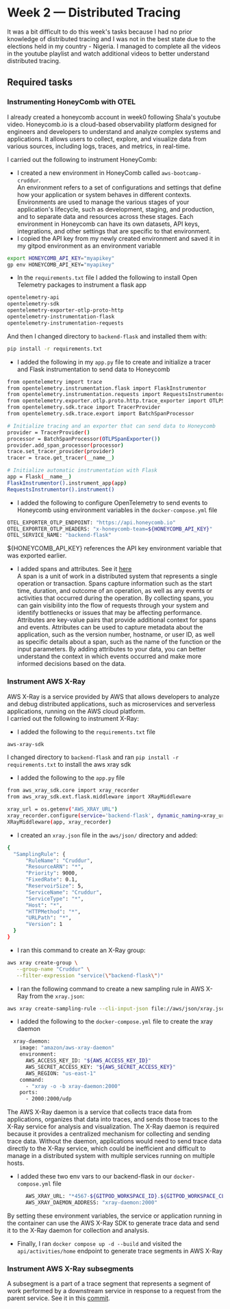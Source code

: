 # Week 2 — Distributed Tracing
It was a bit difficult to do this week's tasks because I had no prior knowledge of distributed tracing and I was not in the best state due to the elections held in my country - Nigeria. I managed to complete all the videos in the youtube playlist and watch additional videos to better understand distributed tracing.

## Required tasks
### Instrumenting HoneyComb with OTEL
I already created a honeycomb account in week0 following Shala's youtube video.
Honeycomb.io is a cloud-based observability platform designed for engineers and developers to understand and analyze complex systems and applications. It allows users to collect, explore, and visualize data from various sources, including logs, traces, and metrics, in real-time.

I carried out the following to instrument HoneyComb:
- I created a new environment in HoneyComb called `aws-bootcamp-cruddur`.  
An environment refers to a set of configurations and settings that define how your application or system behaves in different contexts. Environments are used to manage the various stages of your application's lifecycle, such as development, staging, and production, and to separate data and resources across these stages.
Each environment in Honeycomb can have its own datasets, API keys, integrations, and other settings that are specific to that environment.
- I copied the API key from my newly created environment and saved it in my gitpod environment as an environment variable
```bash
export HONEYCOMB_API_KEY="myapikey"
gp env HONEYCOMB_API_KEY="myapikey"
```
- In the `requirements.txt` file I added the following to install Open Telemetry packages to instrument a flask app
```bash
opentelemetry-api 
opentelemetry-sdk 
opentelemetry-exporter-otlp-proto-http 
opentelemetry-instrumentation-flask 
opentelemetry-instrumentation-requests
```
And then I changed directory to `backend-flask` and installed them with:
```bash
pip install -r requirements.txt
```
- I added the following in my `app.py` file to create and initialize a tracer and Flask instrumentation to send data to Honeycomb
```bash    
from opentelemetry import trace
from opentelemetry.instrumentation.flask import FlaskInstrumentor
from opentelemetry.instrumentation.requests import RequestsInstrumentor
from opentelemetry.exporter.otlp.proto.http.trace_exporter import OTLPSpanExporter
from opentelemetry.sdk.trace import TracerProvider
from opentelemetry.sdk.trace.export import BatchSpanProcessor

# Initialize tracing and an exporter that can send data to Honeycomb
provider = TracerProvider()
processor = BatchSpanProcessor(OTLPSpanExporter())
provider.add_span_processor(processor)
trace.set_tracer_provider(provider)
tracer = trace.get_tracer(__name__)

# Initialize automatic instrumentation with Flask
app = Flask(__name__)
FlaskInstrumentor().instrument_app(app)
RequestsInstrumentor().instrument()
```
- I added the following to configure OpenTelemetry to send events to Honeycomb using environment variables in the `docker-compose.yml` file
```bash
OTEL_EXPORTER_OTLP_ENDPOINT: "https://api.honeycomb.io"
OTEL_EXPORTER_OTLP_HEADERS: "x-honeycomb-team=${HONEYCOMB_API_KEY}"
OTEL_SERVICE_NAME: "backend-flask"
```
${HONEYCOMB_API_KEY} references the API key environment variable that was exported earlier.
- I added spans and attributes. See it [here]()  
A span is a unit of work in a distributed system that represents a single operation or transaction. Spans capture information such as the start time, duration, and outcome of an operation, as well as any events or activities that occurred during the operation. By collecting spans, you can gain visibility into the flow of requests through your system and identify bottlenecks or issues that may be affecting performance.
Attributes are key-value pairs that provide additional context for spans and events. Attributes can be used to capture metadata about the application, such as the version number, hostname, or user ID, as well as specific details about a span, such as the name of the function or the input parameters. By adding attributes to your data, you can better understand the context in which events occurred and make more informed decisions based on the data.


### Instrument AWS X-Ray
AWS X-Ray is a service provided by AWS that allows developers to analyze and debug distributed applications, such as microservices and serverless applications, running on the AWS cloud platform.  
I carried out the following to instrument X-Ray:
- I added the following to the `requirements.txt` file
```bash
aws-xray-sdk
```
I changed directory to `backend-flask` and ran `pip install -r requirements.txt` to install the aws xray sdk
- I added the following to the `app.py` file
```bash
from aws_xray_sdk.core import xray_recorder
from aws_xray_sdk.ext.flask.middleware import XRayMiddleware

xray_url = os.getenv("AWS_XRAY_URL")
xray_recorder.configure(service='backend-flask', dynamic_naming=xray_url)
XRayMiddleware(app, xray_recorder)
```
- I created an `xray.json` file in the `aws/json/` directory and added:
```bash
{
  "SamplingRule": {
      "RuleName": "Cruddur",
      "ResourceARN": "*",
      "Priority": 9000,
      "FixedRate": 0.1,
      "ReservoirSize": 5,
      "ServiceName": "Cruddur",
      "ServiceType": "*",
      "Host": "*",
      "HTTPMethod": "*",
      "URLPath": "*",
      "Version": 1
  }
}
```
- I ran this command to create an X-Ray group:
```bash
aws xray create-group \
   --group-name "Cruddur" \
   --filter-expression "service(\"backend-flask\")"
```
- I ran the following command to create a new sampling rule in AWS X-Ray from the `xray.json`:
```bash
aws xray create-sampling-rule --cli-input-json file://aws/json/xray.json
```
- I added the following to the `docker-compose.yml` file to create the xray daemon
```bash
  xray-daemon:
    image: "amazon/aws-xray-daemon"
    environment:
      AWS_ACCESS_KEY_ID: "${AWS_ACCESS_KEY_ID}"
      AWS_SECRET_ACCESS_KEY: "${AWS_SECRET_ACCESS_KEY}"
      AWS_REGION: "us-east-1"
    command:
      - "xray -o -b xray-daemon:2000"
    ports:
      - 2000:2000/udp
```
The AWS X-Ray daemon is a service that collects trace data from applications, organizes that data into traces, and sends those traces to the X-Ray service for analysis and visualization. The X-Ray daemon is required because it provides a centralized mechanism for collecting and sending trace data. Without the daemon, applications would need to send trace data directly to the X-Ray service, which could be inefficient and difficult to manage in a distributed system with multiple services running on multiple hosts.  
- I added these two env vars to our backend-flask in our `docker-compose.yml` file
```bash
      AWS_XRAY_URL: "*4567-${GITPOD_WORKSPACE_ID}.${GITPOD_WORKSPACE_CLUSTER_HOST}*"
      AWS_XRAY_DAEMON_ADDRESS: "xray-daemon:2000"
```
By setting these environment variables, the service or application running in the container can use the AWS X-Ray SDK to generate trace data and send it to the X-Ray daemon for collection and analysis.
- Finally, I ran `docker compose up -d --build` and visited the `api/activities/home` endpoint to generate trace segments in AWS X-Ray

### Instrument AWS X-Ray subsegments
A subsegment is a part of a trace segment that represents a segment of work performed by a downstream service in response to a request from the parent service.
See it in this [commit]().  


